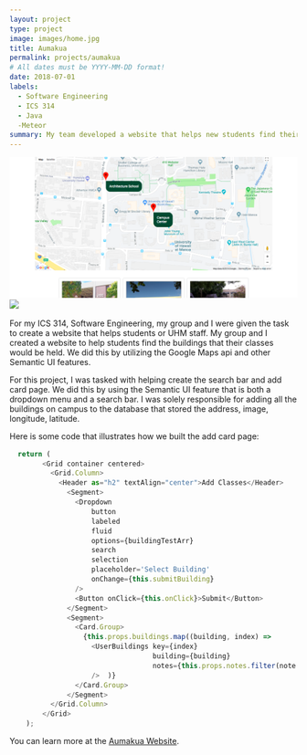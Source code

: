 ```yaml
---
layout: project
type: project
image: images/home.jpg
title: Aumakua
permalink: projects/aumakua
# All dates must be YYYY-MM-DD format!
date: 2018-07-01
labels:
  - Software Engineering
  - ICS 314
  - Java
  -Meteor
summary: My team developed a website that helps new students find their classes.
---
```


<div class="ui small rounded images">
  <img class="ui image" src="../images/directions.png">
  <img class="ui image" src="../images/card.jpg">
</div>

For my ICS 314, Software Engineering, my group and I were given the task to create a website that helps students or UHM staff. My group and I created a website to help students find the buildings that their classes would be held. We did this by utilizing the Google Maps api and other Semantic UI features.

For this project, I was tasked with helping create the search bar and add card page. We did this by using the Semantic UI feature that is both a dropdown menu and a search bar. I was solely responsible for adding all the buildings on campus to the database that stored the address, image, longitude, latitude. 

Here is some code that illustrates how we built the add card page:

```js
  return (
        <Grid container centered>
          <Grid.Column>
            <Header as="h2" textAlign="center">Add Classes</Header>
              <Segment>
                <Dropdown
                    button
                    labeled
                    fluid
                    options={buildingTestArr}
                    search
                    selection
                    placeholder='Select Building'
                    onChange={this.submitBuilding}
                />
                <Button onClick={this.onClick}>Submit</Button>
              </Segment>
              <Segment>
                <Card.Group>
                  {this.props.buildings.map((building, index) =>
                    <UserBuildings key={index}
                                   building={building}
                                   notes={this.props.notes.filter(note => (note.buildingId === building._id))}
                    />  )}
                </Card.Group>
              </Segment>
          </Grid.Column>
        </Grid>
    );
```

You can learn more at the [Aumakua Website](aumakua.meteorapp.com).



